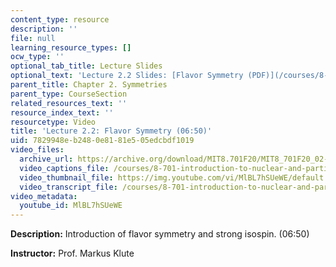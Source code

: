 ```yaml
---
content_type: resource
description: ''
file: null
learning_resource_types: []
ocw_type: ''
optional_tab_title: Lecture Slides
optional_text: 'Lecture 2.2 Slides: [Flavor Symmetry (PDF)](/courses/8-701-introduction-to-nuclear-and-particle-physics-fall-2020/resources/mit8_701f20_lec2-2)'
parent_title: Chapter 2. Symmetries
parent_type: CourseSection
related_resources_text: ''
resource_index_text: ''
resourcetype: Video
title: 'Lecture 2.2: Flavor Symmetry (06:50)'
uid: 7829948e-b248-0e81-81e5-05edcbdf1019
video_files:
  archive_url: https://archive.org/download/MIT8.701F20/MIT8_701F20_02-02_flavor_300k.mp4
  video_captions_file: /courses/8-701-introduction-to-nuclear-and-particle-physics-fall-2020/f8cd3ce120275f989c62e74791d45e32_MlBL7hSUeWE.vtt
  video_thumbnail_file: https://img.youtube.com/vi/MlBL7hSUeWE/default.jpg
  video_transcript_file: /courses/8-701-introduction-to-nuclear-and-particle-physics-fall-2020/d8c81316ddef80117be1ddc797d7791d_MlBL7hSUeWE.pdf
video_metadata:
  youtube_id: MlBL7hSUeWE
---
```


**Description:** Introduction of flavor symmetry and strong isospin. (06:50)

**Instructor:** Prof. Markus Klute